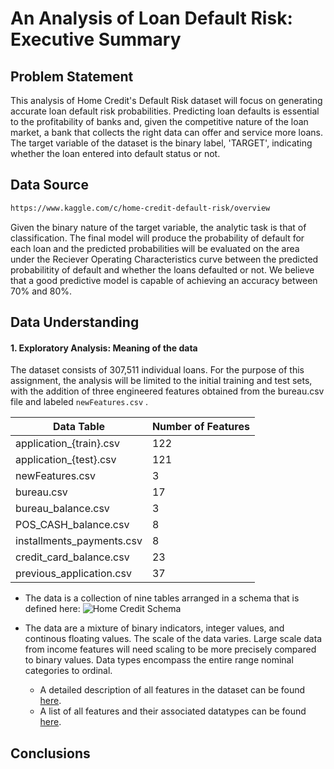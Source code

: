 # An Analysis of Loan Default Risk: Executive Summary

## Problem Statement
This analysis of Home Credit's Default Risk dataset will focus on generating accurate loan default risk probabilities. Predicting loan defaults is essential to the profitability of banks and, given the competitive nature of the loan market, a bank that collects the right data can offer and service more loans. The target variable of the dataset is the binary label, 'TARGET', indicating whether the loan entered into default status or not.  
## Data Source
```bash
https://www.kaggle.com/c/home-credit-default-risk/overview
```
Given the binary nature of the target variable, the analytic task is that of classification. The final model will produce the probability of default for each loan and the predicted probabilities will be evaluated on the area under the Reciever Operating Characteristics curve between the predicted probabilitity of default and whether the loans defaulted or not. We believe that a good predictive model is capable of achieving an accuracy between 70% and 80%.

## Data Understanding
#### 1. Exploratory Analysis: Meaning of the data
The dataset consists of 307,511 individual loans. For the purpose of this assignment, the analysis will be limited to the initial training and test sets, with the addition of three engineered features obtained from the bureau.csv file and labeled ```newFeatures.csv``` .

Data Table | Number of Features
------------ | -------------
application_{train}.csv | 122
application_{test}.csv | 121
newFeatures.csv | 3
bureau.csv | 17
bureau_balance.csv | 3
POS_CASH_balance.csv | 8
installments_payments.csv | 8
credit_card_balance.csv | 23
previous_application.csv | 37


- The data is a collection of nine tables arranged in a schema that is defined here:
![Home Credit Schema](https://storage.googleapis.com/kaggle-media/competitions/home-credit/home_credit.png)

- The data are a mixture of binary indicators, integer values, and continous floating values. The scale of the data varies. Large scale data from income features will need scaling to be more precisely compared to binary values. Data types encompass the entire range nominal categories to ordinal.  
	- A detailed description of all features in the dataset can be found [here](/HomeCredit_columns_description.csv).
	- A list of all features and their associated datatypes can be found [here]().

## Conclusions